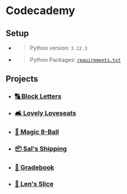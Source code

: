# Codecademy

## Setup

- > Python version: `3.12.3`
- > Python Packages: [`requirements.txt`](requirements.txt)

## Projects

- ### [🔠 Block Letters](projects/project-01/block-letters)
- ### [️🛋️ Lovely Loveseats](projects/project-02/lovely-loveseats)
- ### [🎱 Magic 8-Ball](projects/project-03/magic-8-ball)
- ### [📦 Sal's Shipping](projects/project-04/sal-shipping)
- ### [💯 Gradebook](projects/project-05/gradebook)
- ### [🍕 Len's Slice](projects/project-06/len-slice)